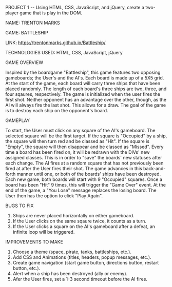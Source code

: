 PROJECT 1 -- Using HTML, CSS, JavaScript, and jQuery, create a two-player game that is play in the DOM.

NAME: TRENTON MARKS

GAME: BATTLESHIP

LINK:  https://trentonmarks.github.io/Battleship/

TECHNOLOGIES USED: HTML, CSS, JavaScript, jQuery


GAME OVERVIEW

Inspired by the boardgame "Battleship", this game features two opposing gameboards; the User's and the AI's.  Each board is made up of a 5X5 grid.  At the start of the game, each board will carry three ships that have been placed randomly.  The length of each board's three ships are two, three, and four sqaures, respectively.  The game is initialized when the user fires the first shot.  Neither opponent has an advantage over the other, though, as the AI will always fire the last shot.  This allows for a draw.  The goal of the game is to destroy each ship on the opponent's board.  


GAMEPLAY

To start, the User must click on any square of the AI's gameboard.  The selected square will be the first target.  If the square is "Occupied" by a ship, the square will then turn red and be classed as "Hit".  If the square is "Empty", the square will then disappear and be classed as "Missed".  Every time a board has been fired on, it will be redrawn with the DIVs' new assigned classes.  This is in order to "save" the boards' new statuses after each change.  The AI fires at a random square that has not previously been fired at after the User fires their shot.  The game advances in this back-and-forth manner until one, or both of the boards' ships have been destroyed.  Each new game, both boards will start with 9 "Occupied" squares.  Once a board has been "Hit" 9 times, this will trigger the "Game Over" event.  At the end of the game, a "You Lose" message replaces the losing board.  The User then has the option to click "Play Again".


BUGS TO FIX

1) Ships are never placed horizontally on either gameboard.
2) If the User clicks on the same sqaure twice, it counts as a turn.
3) If the User clicks a square on the AI's gameboard after a defeat, an infinite loop will be triggered.


IMPROVEMENTS TO MAKE

1) Choose a theme (space, pirate, tanks, battleships, etc.).
2) Add CSS and Animations (titles, headers, popup messages, etc.).
3) Create game navigation (start game button, directions button, restart button, etc.).
4) Alert when a ship has been destroyed (ally or enemy).
5) Afer the User fires, set a 1-3 second timeout before the AI fires.

